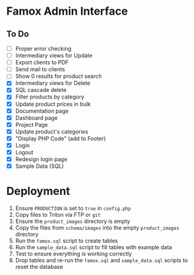 # Famox Admin Interface

## To Do

- [ ] Proper error checking
- [ ] Intermediary views for Update
- [ ] Export clients to PDF
- [ ] Send mail to clients
- [ ] Show 0 results for product search
- [x] Intermediary views for Delete
- [x] SQL cascade delete
- [x] Filter products by category
- [x] Update product prices in bulk
- [x] Documentation page
- [x] Dashboard page
- [x] Project Page
- [x] Update product's categories
- [x] "Display PHP Code" (add to Footer)
- [x] Login
- [x] Logout
- [x] Redesign login page
- [x] Sample Data (SQL)

# Deployment

1. Ensure `PRODUCTION` is set to `true` in `config.php`
2. Copy files to Triton via FTP or `git`
3. Ensure the `product_images` directory is empty
4. Copy the files from `schema/images` into the empty `product_images` directory
5. Run the `famox.sql` script to create tables
6. Run the `sample_data.sql` script to fill tables with example data
7. Test to ensure everything is working correctly
8. Drop tables and re-run the `famox.sql` and `sample_data.sql` scripts to reset the database
